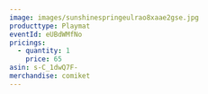 ```yaml
---
image: images/sunshinespringeulrao8xaae2gse.jpg
producttype: Playmat
eventId: eUBdWMfNo
pricings:
  - quantity: 1
    price: 65
asin: s-C_1dwQ7F-
merchandise: comiket
---
```

